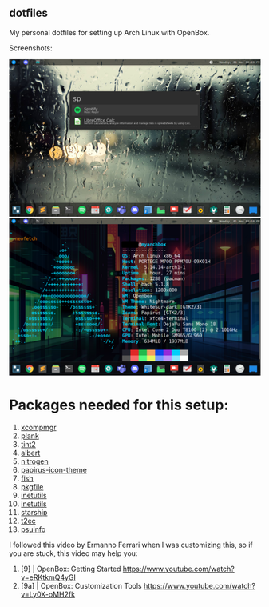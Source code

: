 ## dotfiles
My personal dotfiles for setting up Arch Linux with OpenBox.

Screenshots:

![screenshot1](openbox-show-off3.png) ![screenshot1](openbox-show-off4.png)

# Packages needed for this setup:
1. [xcompmgr](https://archlinux.org/packages/extra/x86_64/xcompmgr/)
2. [plank](https://archlinux.org/packages/community/x86_64/plank/)
3. [tint2](https://archlinux.org/packages/community/x86_64/tint2/)
4. [albert](https://aur.archlinux.org/packages/albert/)
5. [nitrogen](https://archlinux.org/packages/extra/x86_64/nitrogen/)
6. [papirus-icon-theme](https://archlinux.org/packages/community/any/papirus-icon-theme/)
7. [fish](https://archlinux.org/packages/community/x86_64/fish/)
8. [pkgfile](https://archlinux.org/packages/extra/x86_64/pkgfile/)
9. [inetutils](https://archlinux.org/packages/core/x86_64/inetutils/)
10. [inetutils](https://archlinux.org/packages/core/x86_64/inetutils/)
11. [starship](https://archlinux.org/packages/community/x86_64/starship/)
12. [t2ec](https://aur.archlinux.org/packages/t2ec/)
13. [psuinfo](https://aur.archlinux.org/packages/psuinfo/)

I followed this video by Ermanno Ferrari when I was customizing this, so if you are stuck, this video may help you: 
1. [9] | OpenBox: Getting Started https://www.youtube.com/watch?v=eRKtkmQ4yGI
2. [9a] | OpenBox: Customization Tools https://www.youtube.com/watch?v=Ly0X-oMH2fk
